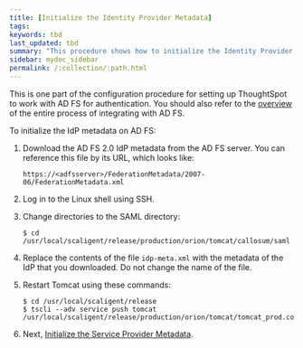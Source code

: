 ```yaml
---
title: [Initialize the Identity Provider Metadata]
tags:
keywords: tbd
last_updated: tbd
summary: "This procedure shows how to initialize the Identity Provider (IdP) metadata for AD FS."
sidebar: mydoc_sidebar
permalink: /:collection/:path.html
---
```

This is one part of the configuration procedure for setting up ThoughtSpot to work with AD FS for authentication. You should also refer to the [overview](integrate-ADFS.html#) of the entire process of integrating with AD FS.

To initialize the IdP metadata on AD FS:

1. Download the AD FS 2.0 IdP metadata from the AD FS server.
   You can reference this file by its URL, which looks like:

    ```
    https://<adfsserver>/FederationMetadata/2007-06/FederationMetadata.xml
    ```

2. Log in to the Linux shell using SSH.
3. Change directories to the SAML directory:

    ```
    $ cd /usr/local/scaligent/release/production/orion/tomcat/callosum/saml
    ```

4. Replace the contents of the file `idp-meta.xml` with the metadata of the IdP that you downloaded.
   Do not change the name of the file.
5. Restart Tomcat using these commands:

    ```
    $ cd /usr/local/scaligent/release
    $ tscli --adv service push tomcat /usr/local/scaligent/release/production/orion/tomcat/tomcat_prod.config
    ```

6. Next, [Initialize the Service Provider Metadata](initialize-SP.html).
